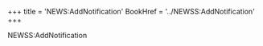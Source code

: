 +++
title = 'NEWS:AddNotification'
BookHref = '../NEWSS:AddNotification'
+++

NEWSS:AddNotification
